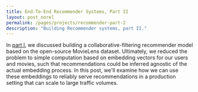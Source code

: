 ```yaml
---
title: End-To-End Recommender Systems, Part II
layout: post_norel
permalink: /pages/projects/recommender-part-2
description: "Building Recommender systems, part II."
---
```


In [part I](/pages/projects/recommender-part-1), we discussed building a collaborative-filtering recommender model based on the open-source MovieLens dataset.
Ultimately, we reduced the problem to simple computation based on embedding vectors for our users and movies, such that recommendations could be inferred agnostic of the actual embedding process.
In this post, we'll examine how we can use these embeddings to reliably serve recommendations in a production setting that can scale to large traffic volumes.
